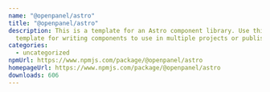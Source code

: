```yaml
---
name: "@openpanel/astro"
title: "@openpanel/astro"
description: This is a template for an Astro component library. Use this
  template for writing components to use in multiple projects or publish to NPM.
categories:
  - uncategorized
npmUrl: https://www.npmjs.com/package/@openpanel/astro
homepageUrl: https://www.npmjs.com/package/@openpanel/astro
downloads: 606
---
```

